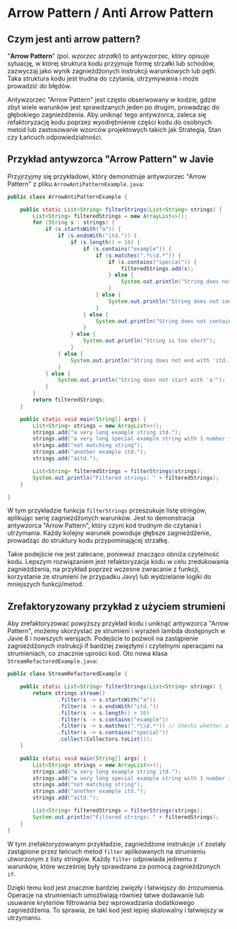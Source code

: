 # Arrow Pattern / Anti Arrow Pattern

## Czym jest anti arrow pattern?

"**Arrow Pattern**" (pol. *wzorzec strzałki*) to antywzorzec, który opisuje sytuację, w której struktura kodu przyjmuje
formę strzałki lub schodów, zazwyczaj jako wynik zagnieżdżonych instrukcji warunkowych lub pętli. Taka struktura kodu
jest
trudna do czytania, utrzymywania i może prowadzić do błędów.

Antywzorzec "Arrow Pattern" jest często obserwowany w kodzie, gdzie zbyt wiele warunków jest sprawdzanych jeden po
drugim, prowadząc do głębokiego zagnieżdżenia. Aby uniknąć tego antywzorca, zaleca się refaktoryzację kodu poprzez
wyodrębnienie części kodu do osobnych metod lub zastosowanie wzorców projektowych takich jak Strategia, Stan czy Łańcuch
odpowiedzialności.

## Przykład antywzorca "Arrow Pattern" w Javie

Przyjrzyjmy się przykładowi, który demonstruje antywzorzec "Arrow Pattern" z pliku `ArrowAntiPatternExample.java`:

```java
public class ArrowAntiPatternExample {

    public static List<String> filterStrings(List<String> strings) {
        List<String> filteredStrings = new ArrayList<>();
        for (String s : strings) {
            if (s.startsWith("a")) {
                if (s.endsWith("itd.")) {
                    if (s.length() > 10) {
                        if (s.contains("example")) {
                            if (s.matches(".*\\d.*")) {
                                if (s.contains("special")) {
                                    filteredStrings.add(s);
                                } else {
                                    System.out.println("String does not contain 'special'");
                                }
                            } else {
                                System.out.println("String does not contain a number");
                            }
                        } else {
                            System.out.println("String does not contain 'example'");
                        }
                    } else {
                        System.out.println("String is too short");
                    }
                } else {
                    System.out.println("String does not end with 'itd.'");
                }
            } else {
                System.out.println("String does not start with 'a'");
            }
        }
        return filteredStrings;
    }

    public static void main(String[] args) {
        List<String> strings = new ArrayList<>();
        strings.add("a very long example string itd.");
        strings.add("a very long special example string with 1 number itd.");
        strings.add("not matching string");
        strings.add("another example itd.");
        strings.add("aitd.");

        List<String> filteredStrings = filterStrings(strings);
        System.out.println("Filtered strings: " + filteredStrings);
    }

}
```

W tym przykładzie funkcja `filterStrings` przeszukuje listę stringów, aplikując serię zagnieżdżonych warunków. Jest to
demonstracja antywzorca "Arrow Pattern", który czyni kod trudnym do czytania i utrzymania. Każdy kolejny warunek
powoduje głębsze zagnieżdżenie, prowadząc do struktury kodu przypominającej strzałkę.

Takie podejście nie jest zalecane, ponieważ znacząco obniża czytelność kodu. Lepszym rozwiązaniem jest refaktoryzacja
kodu w celu zredukowania zagnieżdżenia, na przykład poprzez wczesne zwracanie z funkcji, korzystanie ze strumieni (w
przypadku Javy) lub wydzielanie logiki do mniejszych funkcji/metod.

## Zrefaktoryzowany przykład z użyciem strumieni

Aby zrefaktoryzować powyższy przykład kodu i uniknąć antywzorca "Arrow Pattern", możemy skorzystać ze strumieni i
wyrażeń lambda dostępnych w Javie 8 i nowszych wersjach. Podejście to pozwoli na zastąpienie zagnieżdżonych instrukcji
if bardziej zwięzłymi i czytelnymi operacjami na strumieniach, co znacznie uprości kod. Oto nowa
klasa `StreamRefactoredExample.java`:

```java
public class StreamRefactoredExample {

    public static List<String> filterStrings(List<String> strings) {
        return strings.stream()
                .filter(s -> s.startsWith("a"))
                .filter(s -> s.endsWith("itd."))
                .filter(s -> s.length() > 10)
                .filter(s -> s.contains("example"))
                .filter(s -> s.matches(".*\\d.*")) // Checks whether a string contains a digit
                .filter(s -> s.contains("special"))
                .collect(Collectors.toList());
    }

    public static void main(String[] args) {
        List<String> strings = new ArrayList<>();
        strings.add("a very long example string itd.");
        strings.add("a very long special example string with 1 number itd.");
        strings.add("not matching string");
        strings.add("another example itd.");
        strings.add("aitd.");

        List<String> filteredStrings = filterStrings(strings);
        System.out.println("Filtered strings: " + filteredStrings);
    }
}
```

W tym zrefaktoryzowanym przykładzie, zagnieżdżone instrukcje `if` zostały zastąpione przez łańcuch metod `filter`
aplikowanych na strumieniu utworzonym z listy stringów. Każdy `filter` odpowiada jednemu z warunków, które wcześniej
były sprawdzane za pomocą zagnieżdżonych `if`.

Dzięki temu kod jest znacznie bardziej zwięzły i łatwiejszy do zrozumienia. Operacje na strumieniach umożliwiają również
łatwe dodawanie lub usuwanie kryteriów filtrowania bez wprowadzania dodatkowego zagnieżdżenia. To sprawia, że taki kod
jest lepiej skalowalny i łatwiejszy w utrzymaniu.